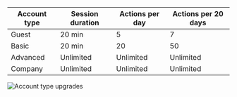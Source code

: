 |Account type|Session duration|Actions per day|Actions per 20 days|
|--|--|--|--|
|Guest|20 min|5|7|
|Basic|20 min|20|50|
|Advanced|Unlimited|Unlimited|Unlimited|
|Company|Unlimited|Unlimited|Unlimited|

![](http://www.plantuml.com/plantuml/png/bOxBIaCn443tynK3xeH24Ofm5zBgmWyGL-9YUZEjWJnACb63-E-EvZwGAqANcPoPSxPPA4dn3XmV12LYiiSNGMCJzs9Z05126EyBPm5ukdp6rUgcFV72VSF7H1KWHANsKIHwZ8S1-01uu9prJeTNQ_Gs5E6CdjvXztC-uuaJ6geTRdwDbDPfxl0QFiU6Mygs1sYdjQ8DXehApiMtHKT3pkZG_xz3DkkvP6TUAVHi1dTVAG0qbNPDtukQQMyEoaZ183LZ1u_1MMz5TsVRNVGd2dMGxLrXWEcI-aPWeHiNPzj_CjXoCCMxBm00 "Account type upgrades")
